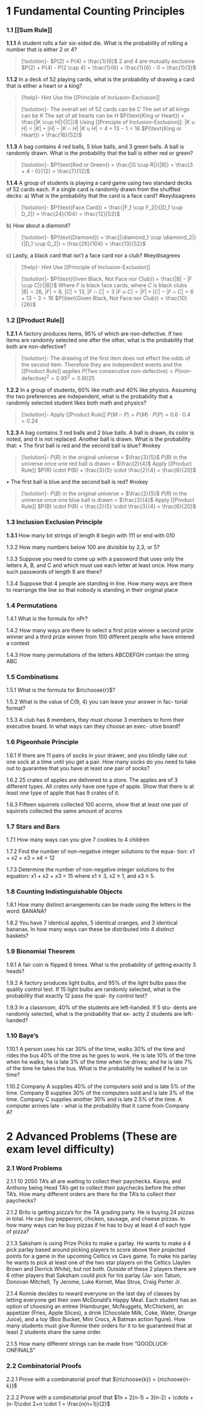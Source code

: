 # 1 Fundamental Counting Principles
### 1.1 [[Sum Rule]]
**1.1.1** A student rolls a fair six-sided die. What is the probability of rolling a number that is either 2 or 4?
>[!solution]-
$P(2) = P(4) = \frac{1}{6}$
2 and 4 are mutually exclusive
$P(2) + P(4) - P(2 \cap 4) = \frac{1}{6} + \frac{1}{6} - 0 = \frac{1}{3}$

**1.1.2** In a deck of 52 playing cards, what is the probability of drawing
a card that is either a heart or a king?
> [!help]- Hint
> Use the [[Principle of Inclusion-Exclusion]]

> [!solution]-
The overall set of 52 cards can be $C$
The set of all kings can be $K$
The set of all hearts can be $H$
$P(\text{King or Heart}) = \frac{|K \cup H|}{|C|}$
Using [[Principle of Inclusion-Exclusion]]:
$|K \cup H| = |K| + |H| - |K \cap H|$
$|K \cup H| = 4 + 13 - 1 = 16$
$P(\text{King or Heart}) = \frac{16}{52}$

**1.1.3** A bag contains 4 red balls, 5 blue balls, and 3 green balls. A
ball is randomly drawn. What is the probability that the ball
is either red or green?
> [!solution]-
$P(\text{Red or Green}) = \frac{|G \cup R|}{|B|} = \frac{3 + 4 - 0}{12} = \frac{7}{12}$

**1.1.4** A group of students is playing a card game using two standard decks of 52 cards each. If a single card is randomly drawn from the shuffled decks:
a) What is the probability that the card is a face card? #keydisagrees 
> [!solution]-
$P(\text{Face Card}) = \frac{|F_1 \cup F_2|}{|D_1 \cup D_2|} = \frac{24}{104} = \frac{12}{52}$

b) How about a diamond? 
> [!solution]-
$P(\text{Diamond}) = \frac{|\diamond_1 \cup \diamond_2|}{|D_1 \cup D_2|} = \frac{26}{104} = \frac{13}{52}$

c) Lastly, a black card that isn’t a face card nor a club? #keydisagrees

> [!help]- Hint
> Use [[Principle of Inclusion-Exclusion]]

> [!solution]-
$P(\text{Given Black, Not Face nor Club}) = \frac{|B| - |F \cup C|}{|B|}$
Where $F$ is black face cards, where $C$ is black clubs
$|B| = 26$, $|F| = 6$, $|C| = 13$, $|F \cap C| = 3$
$|F \cup C| = |F| + |C| - |F \cap C| = 6 + 13 - 3 = 16$
$P(\text{Given Black, Not Face nor Club}) = \frac{10}{26}$

### 1.2 [[Product Rule]]
**1.2.1** A factory produces items, 95% of which are non-defective. If two items are randomly selected one after the other, what is the probability that both are non-defective?
> [!solution]-
The drawing of the first item does not effect the odds of the second item. Therefore they are independent events and the [[Product Rule]] applies
$P(\text{Two consecutive non-defective}) = P(\text{non-defective})^2 = 0.95^2 = 0.9025$

**1.2.2** In a group of students, 60% like math and 40% like physics.
Assuming the two preferences are independent, what is the probability that a randomly selected student likes both math and physics?
> [!solution]-
> Apply [[Product Rule]]
$P(M \cap P) = P(M) \cdot P(P) = 0.6 \cdot 0.4 = 0.24$


**1.2.3** A bag contains 3 red balls and 2 blue balls. A ball is drawn, its
color is noted, and it is not replaced. Another ball is drawn.
What is the probability that:
• The first ball is red and the second ball is blue? #nokey
> [!solution]-
$P(R)$ in the original universe = $\frac{3}{5}$
$P(B)$ in the universe once one red ball is drawn = $\frac{2}{4}$
Apply [[Product Rule]]
$P(R) \cdot P(B) = \frac{3}{5} \cdot \frac{2}{4} = \frac{6}{20}$

• The first ball is blue and the second ball is red? #nokey
> [!solution]-
> $P(B)$ in the original universe = $\frac{2}{5}$
> $P(R)$ in the universe once one blue ball is drawn = $\frac{3}{4}$
> Apply [[Product Rule]]
> $P(B) \cdot P(R) = \frac{2}{5} \cdot \frac{3}{4} = \frac{6}{20}$ 

### 1.3 Inclusion Exclusion Principle
**1.3.1** How many bit strings of length 8 begin with 111 or end with
010


1.3.2 How many numbers below 100 are divisible by 2,3, or 5?

1.3.3 Suppose you need to come up with a password that uses only
the letters A, B, and C and which must use each letter at least
once. How many such passwords of length 8 are there?

1.3.4 Suppose that 4 people are standing in line. How many ways
are there to rearrange the line so that nobody is standing in
their original place

### 1.4 Permutations
1.4.1 What is the formula for nPr?

1.4.2 How many ways are there to select a first prize winner a
second prize winner and a third prize winner from 100 different
people who have entered a contest

1.4.3 How many permutations of the letters ABCDEFGH contain
the string ABC

### 1.5 Combinations
1.5.1 What is the formula for $n\choose{r}$?

1.5.2 What is the value of C(9, 4) you can leave your answer in fac-
torial format?

1.5.3 A club has 8 members, they must choose 3 members to form
their executive board. In what ways can they choose an exec-
utive board?

### 1.6 Pigeonhole Principle
1.6.1 If there are 11 pairs of socks in your drawer, and you blindly
take out one sock at a time until you get a pair. How many
socks do you need to take out to guarantee that you have at
least one pair of socks?

1.6.2 25 crates of apples are delivered to a store. The apples are of
3 different types. All crates only have one type of apple. Show
that there is at least one type of apple that has 9 crates of it.

1.6.3 Fifteen squirrels collected 100 acorns, show that at least one
pair of squirrels collected the same amount of acorns

### 1.7 Stars and Bars
1.7.1 How many ways can you give 7 cookies to 4 children

1.7.2 Find the number of non-negative integer solutions to the equa-
tion:
x1 + x2 + x3 + x4 = 12

1.7.3 Determine the number of non-negative integer solutions to the
equation:
x1 + x2 + x3 = 15
where x1 ≥ 3, x2 ≥ 1, and x3 ≥ 5.

### 1.8 Counting Indistinguishable Objects
1.8.1 How many distinct arrangements can be made using the letters
in the word:
BANANA?

1.8.2 You have 7 identical apples, 5 identical oranges, and 3 identical
bananas. In how many ways can these be distributed into 4
distinct baskets?

### 1.9 Bionomial Theorem
1.9.1 A fair coin is flipped 6 times. What is the probability of getting
exactly 3 heads?

1.9.2 A factory produces light bulbs, and 95% of the light bulbs
pass the quality control test. If 15 light bulbs are randomly
selected, what is the probability that exactly 12 pass the qual-
ity control test?

1.9.3 In a classroom, 40% of the students are left-handed. If 5 stu-
dents are randomly selected, what is the probability that ex-
actly 2 students are left-handed?

### 1.10 Baye’s
1.10.1 A person uses his car 30% of the time, walks 30% of the time
and rides the bus 40% of the time as he goes to work. He
is late 10% of the time when he walks; he is late 3% of the
time when he drives; and he is late 7% of the time he takes
the bus. What is the probability he walked if he is on time?

1.10.2 Company A supplies 40% of the computers sold and is late
5% of the time. Company B supplies 30% of the computers
sold and is late 3% of the time. Company C supplies another
30% and is late 2.5% of the time. A computer arrives late -
what is the probability that it came from Company A?

# 2 Advanced Problems (These are exam level difficulty)
### 2.1 Word Problems
2.1.1 10 2050 TA’s all are waiting to collect their paychecks. Kavya,
and Anthony being Head TA’s get to collect their paychecks
before the other TA’s. How many different orders are there
for the TA’s to collect their paychecks?

2.1.2 Brito is getting pizza’s for the TA grading party. He is buying
24 pizzas in total. He can buy pepperoni, chicken, sausage,
and cheese pizzas. In how many ways can he buy pizzas if he
has to buy at least 4 of each type of pizza?

2.1.3 Saksham is using Prize Picks to make a parlay. He wants
to make a 4 pick parlay based around picking players to score
above their projected points for a game in the upcoming Celtics
vs Cavs game. To make his parlay he wants to pick at least
one of the two star players on the Celtics (Jaylen Brown and
Derrick White), but not both. Outside of these 2 players there
are 6 other players that Saksham could pick for his parlay (Ja-
son Tatum, Donovan Mitchell, Ty Jerome, Luke Kornet, Max
Strus, Craig Porter Jr.

2.1.4 Ronnie decides to reward everyone on the last day of classes
by letting everyone get their own McDonald’s Happy Meal.
Each student has an option of choosing an entree (Hamburger,
McNuggets, McChicken), an appetizer (Fries, Apple Slices), a
drink (Chocolate Milk, Coke, Water, Orange Juice), and a toy
(Boo Bucket, Mini Crocs, A Batman action figure). How many
students must give Ronnie their orders for it to be guaranteed
that at least 2 students share the same order.

2.1.5 How many different strings can be made from ”GOODLUCK-
ONFINALS”

### 2.2 Combinatorial Proofs
2.2.1 Prove with a combinatorial proof that ${n\choose{k}} = {n\choose{n-k}}$

2.2.2 Prove with a combinatorial proof that $1n + 2(n-1) + 3(n-2) + \cdots + (n-1)\cdot 2+n \cdot 1 = \frac{n(n+1)}{2}$
